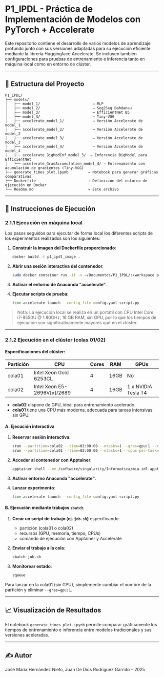 # P1\_IPDL - Práctica de Implementación de Modelos con PyTorch + Accelerate

Este repositorio contiene el desarrollo de varios modelos de aprendizaje profundo junto con sus versiones adaptadas para su ejecución eficiente mediante la librería Huggingface Accelerate. Se incluyen también configuraciones para pruebas de entrenamiento e inferencia tanto en máquina local como en entorno de clúster.

---

## 📁 Estructura del Proyecto

```plaintext
P1_IPDL/
├── models/
│   ├── model_1/                        → MLP
│   ├── model_2/                        → Seq2Seq Bahdanau
│   ├── model_3/                        → EfficientNet B5
│   ├── model_4/                        → Tiny-VGG
│   ├── accelerate_model_1/             → Versión Accelerate de model_1
│   ├── accelerate_model_2/             → Versión Accelerate de model_2
│   ├── accelerate_model_3/             → Versión Accelerate de model_3
│   ├── accelerate_model_4/             → Versión Accelerate de model_4
│   ├── accelerate_BigModInf_model_3/  → Inferencia BigModel para EfficientNet
│   └── accelerate_GradAccumulation_model_4/ → Entrenamiento con acumulación de gradientes (Tiny-VGG)
├── generate_times_plot.ipynb         → Notebook para generar gráficas comparativas
├── Dockerfile                        → Definición del entorno de ejecución en Docker
└── Readme.md                         → Este archivo
```

---

## 🚀 Instrucciones de Ejecución

### 2.1.1 Ejecución en máquina local

Los pasos seguidos para ejecutar de forma local los diferentes scripts de los experimentos realizados son los siguientes:

1. **Construir la imagen del Dockerfile proporcionado**:

   ```bash
   docker build -t p1_ipdl_image .
   ```

2. **Abrir una sesión interactiva del contenedor**:

   ```bash
   sudo docker container run -it -v ~/Documentos/P1_IPDL/:/workspace p1_ipdl_image bash
   ```

3. **Activar el entorno de Anaconda "accelerate"**.

4. **Ejecutar scripts de prueba**:

   ```bash
   time accelerate launch --config_file config.yaml script.py
   ```

> Nota: La ejecución local se realiza en un portátil con CPU Intel Core i7-8550U @ 1.80GHz, 16 GB RAM, sin GPU, por lo que los tiempos de ejecución son significativamente mayores que en el clúster.

---

### 2.1.2 Ejecución en el clúster (colas 01/02)

#### Especificaciones del clúster:

| Partición | CPU                         | Cores | RAM  | GPUs                |
| --------- | --------------------------- | ----- | ---- | ------------------- |
| cola01    | Intel Xeon Gold 6253CL      | 4     | 16GB | No                  |
| cola02    | Intel Xeon E5-2696V[x]/2689 | 4     | 16GB | 1 x NVIDIA Tesla T4 |

- **cola02** dispone de GPU, ideal para entrenamiento acelerado.
- **cola01** tiene una CPU más moderna, adecuada para tareas intensivas sin GPU.

#### A. Ejecución interactiva

1. **Reservar sesión interactiva**:

   ```bash
   srun --partition=cola02 --time=02:00:00 --ntasks=1 --gres=gpu:1 --cpus-per-task=1 --nodes=1 --mem=4GB --pty /bin/bash
   srun --partition=cola01 --time=02:00:00 --ntasks=1 --cpus-per-task=1 --nodes=1 --mem=4GB --pty /bin/bash
   ```

2. **Acceder al contenedor con Apptainer**:

   ```bash
   apptainer shell --nv /software/singularity/Informatica/mia-idl-apptainer/mia_idl_2.2.sif
   ```

3. **Activar entorno Anaconda "accelerate"**.

4. **Lanzar experimento**:

   ```bash
   time accelerate launch --config_file config.yaml script.py
   ```

#### B. Ejecución mediante trabajos `sbatch`

1. **Crear un script de trabajo (ej. ****`job.sh`****)** especificando:

   - partición (cola01 o cola02)
   - recursos (GPU, memoria, tiempo, CPUs)
   - comando de ejecución con Apptainer y Accelerate

2. **Enviar el trabajo a la cola**:

   ```bash
   sbatch job.sh
   ```

3. **Monitorear estado**:

   ```bash
   squeue
   ```

Para lanzar en la cola01 (sin GPU), simplemente cambiar el nombre de la partición y eliminar `--gres=gpu:1`.

---

## 📈 Visualización de Resultados

El notebook `generate_times_plot.ipynb` permite comparar gráficamente los tiempos de entrenamiento e inferencia entre modelos tradicionales y sus versiones aceleradas.

---

## ✍️ Autor

José María Hernández Nieto, Juan De Dios Rodríguez Garrido – 2025

